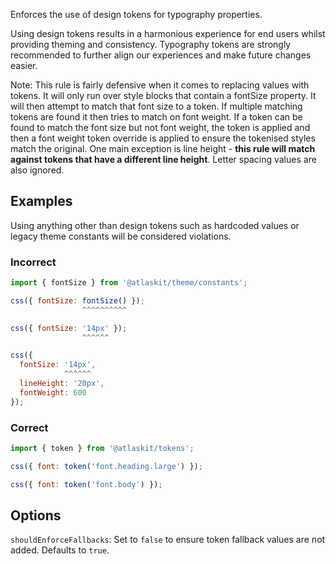 Enforces the use of design tokens for typography properties.

Using design tokens results in a harmonious experience for end users whilst providing theming and
consistency. Typography tokens are strongly recommended to further align our experiences and make
future changes easier.

Note: This rule is fairly defensive when it comes to replacing values with tokens. It will only run
over style blocks that contain a fontSize property. It will then attempt to match that font size to
a token. If multiple matching tokens are found it then tries to match on font weight. If a token can
be found to match the font size but not font weight, the token is applied and then a font weight
token override is applied to ensure the tokenised styles match the original. One main exception is
line height - **this rule will match against tokens that have a different line height**. Letter
spacing values are also ignored.

## Examples

Using anything other than design tokens such as hardcoded values or legacy theme constants will be
considered violations.

### Incorrect

```js
import { fontSize } from '@atlaskit/theme/constants';

css({ fontSize: fontSize() });
                ^^^^^^^^^^

css({ fontSize: '14px' });
                ^^^^^^

css({
  fontSize: '14px',
            ^^^^^^
  lineHeight: '20px',
  fontWeight: 600
});

```

### Correct

```js
import { token } from '@atlaskit/tokens';

css({ font: token('font.heading.large') });

css({ font: token('font.body') });
```

## Options

`shouldEnforceFallbacks`: Set to `false` to ensure token fallback values are not added. Defaults to
`true`.

